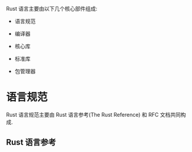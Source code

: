 
Rust 语言主要由以下几个核心部件组成:

* 语言规范

* 编译器

* 核心库

* 标准库

* 包管理器

# 语言规范

Rust 语言规范主要由 Rust 语言参考(The Rust Reference) 和 RFC 文档共同构成.

## Rust 语言参考

